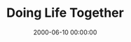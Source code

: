 ---
layout: series
series: "Doing Life Together"
permalink: "/doing-life-together/"
title: "Doing Life Together"
date: 2000-06-10 00:00:00
endDate: 2000-07-01 00:00:00
description: "What does it mean to live in community? "
src: "http://s3.amazonaws.com/crossroads-media/images/GenericCrnerSign.jpg"
---